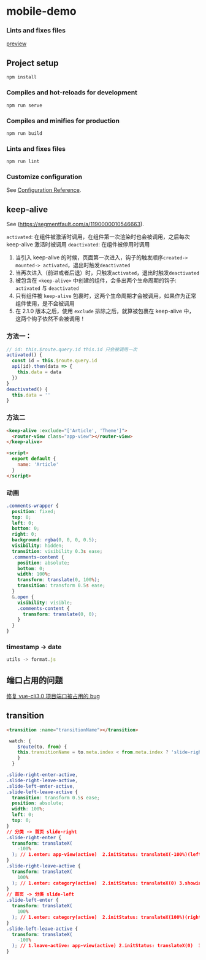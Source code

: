 # mobile-demo

### Lints and fixes files

[preview]()

## Project setup

```
npm install
```

### Compiles and hot-reloads for development

```
npm run serve
```

### Compiles and minifies for production

```
npm run build
```

### Lints and fixes files

```
npm run lint
```

### Customize configuration

See [Configuration Reference](https://cli.vuejs.org/config/).

## keep-alive

See (https://segmentfault.com/a/1190000010546663).

`activated`: 在组件被激活时调用，在组件第一次渲染时也会被调用，之后每次 keep-alive 激活时被调用
`deactivated`: 在组件被停用时调用

1. 当引入 keep-alive 的时候，页面第一次进入，钩子的触发顺序`created-> mounted-> activated`，退出时触发`deactivated`
2. 当再次进入（前进或者后退）时，只触发`activated`，退出时触发`deactivated`
3. 被包含在 `<keep-alive>` 中创建的组件，会多出两个生命周期的钩子: `activated` 与 `deactivated`
4. 只有组件被 `keep-alive` 包裹时，这两个生命周期才会被调用，如果作为正常组件使用，是不会被调用
5. 在 2.1.0 版本之后，使用 `exclude` 排除之后，就算被包裹在 keep-alive 中，这两个钩子依然不会被调用！

### 方法一：

```js
// id: this.$route.query.id this.id 只会被调用一次
activated() {
  const id = this.$route.query.id
  api(id).then(data => {
    this.data = data
  })
}
deactivated() {
  this.data = ''
}
```

### 方法二

```html
<keep-alive :exclude="['Article', 'Theme']">
  <router-view class="app-view"></router-view>
</keep-alive>

<script>
  export default {
    name: 'Article'
  }
</script>
```

### 动画

```css
.comments-wrapper {
  position: fixed;
  top: 0;
  left: 0;
  bottom: 0;
  right: 0;
  background: rgba(0, 0, 0, 0.5);
  visibility: hidden;
  transition: visibility 0.3s ease;
  .comments-content {
    position: absolute;
    bottom: 0;
    width: 100%;
    transform: translate(0, 100%);
    transition: transform 0.5s ease;
  }
  &.open {
    visibility: visible;
    .comments-content {
      transform: translate(0, 0);
    }
  }
}
```

### timestamp -> date

```js
utils -> format.js
```

## 端口占用的问题

[修复 vue-cli3.0 项目端口被占用的 bug](https://github.com/Kntt/page-skeleton-webpack-plugin/commit/cd6e14af157bbee9d3442e7b5fd0df79c2b43ce3)

## transition

```html
<transition :name="transitionName"></transition>
```

```js
 watch: {
    $route(to, from) {
    this.transitionName = to.meta.index < from.meta.index ? 'slide-right' : 'slide-left'
    }
  }
```

```css
.slide-right-enter-active,
.slide-right-leave-active,
.slide-left-enter-active,
.slide-left-leave-active {
  transition: transform 0.5s ease;
  position: absolute;
  width: 100%;
  left: 0;
  top: 0;
}
// 分类 -> 首页 slide-right
.slide-right-enter {
  transform: translateX(
    -100%
  ); // 1.enter: app-view(active)  2.initStatus: translateX(-100%)(left) 3.showing: translateX(-100%)  ——> translateX(0) left ——> 0
}
.slide-right-leave-active {
  transform: translateX(
    100%
  ); // 1.enter: category(active)  2.initStatus: translateX(0) 3.showing: translateX(0)  ——> translateX(100%) 0 ——> right
}
// 首页 -> 分类 slide-left
.slide-left-enter {
  transform: translateX(
    100%
  ); // 1.enter: category(active)  2.initStatus: translateX(100%)(right) 3.showing: translateX(100%)  ——> translateX(0) right ——> 0
}
.slide-left-leave-active {
  transform: translateX(
    -100%
  ); // 1.leave-active: app-view(active) 2.initStatus: translateX(0)  3.showing: translateX(0)  ——> translateX(-100%)(0 ——> left)
}
```
